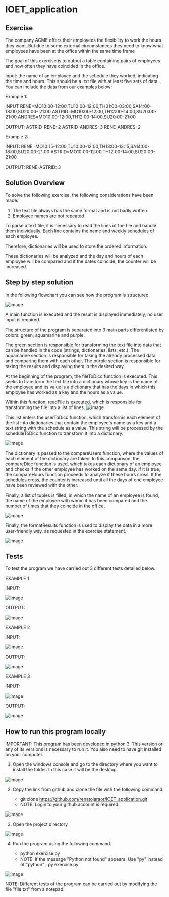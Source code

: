 # IOET_application
## Exercise
The company ACME offers their employees the flexibility to work the hours they want. But due to some external circumstances they need to know what employees have been at the office within the same time frame

The goal of this exercise is to output a table containing pairs of employees and how often they have coincided in the office.

Input: the name of an employee and the schedule they worked, indicating the time and hours. This should be a .txt file with at least five sets of data. You can include the data from our examples below:

Example 1:

INPUT
RENE=MO10:00-12:00,TU10:00-12:00,TH01:00-03:00,SA14:00-18:00,SU20:00- 21:00
ASTRID=MO10:00-12:00,TH12:00-14:00,SU20:00-21:00
ANDRES=MO10:00-12:00,TH12:00-14:00,SU20:00-21:00


OUTPUT:
ASTRID-RENE: 2
ASTRID-ANDRES: 3
RENE-ANDRES: 2

Example 2:

INPUT:
RENE=MO10:15-12:00,TU10:00-12:00,TH13:00-13:15,SA14:00-18:00,SU20:00-21:00
ASTRID=MO10:00-12:00,TH12:00-14:00,SU20:00-21:00

OUTPUT:
RENE-ASTRID: 3

## Solution Overview
To solve the following exercise, the following considerations have been made:
  1. The text file always has the same format and is not badly written.
  2. Employee names are not repeated

To parse a text file, it is necessary to read the lines of the file and handle them individually.
Each line contains the name and weekly schedules of each employee.

Therefore, dictionaries will be used to store the ordered information.

These dictionaries will be analyzed and the day and hours of each employee will be compared and if the dates coincide, the counter will be increased.

## Step by step solution  
In the following flowchart you can see how the program is structured.

![image](https://user-images.githubusercontent.com/57976123/164083170-efed3ce1-3fc5-419b-9934-7eecfbafdac1.png)

 A main function is executed and the result is displayed immediately, no user input is required.

The structure of the program is separated into 3 main parts differentiated by colors: green, aquamarine and purple.

The green section is responsible for transforming the text file into data that can be handled in the code (strings, dictionaries, lists, etc.).
The aquamarine section is responsible for taking the already processed data and comparing them with each other.
The purple section is responsible for taking the results and displaying them in the desired way.

At the beginning of the program, the fileToDicc function is executed. This seeks to transform the text file into a dictionary whose key is the name of the employee and its value is a dictionary that has the days in which this employee has worked as a key and the hours as a value.

Within this function, readFile is executed, which is responsible for transforming the file into a list of lines.
![image](https://user-images.githubusercontent.com/57976123/164088658-dc92951c-24e3-451e-b32e-b9eb1259817f.png)


This list enters the userToDicc function, which transforms each element of the list into dictionaries that contain the employee's name as a key and a text string with the schedule as a value. This string will be processed by the scheduleToDicc function to transform it into a dictionary.

![image](https://user-images.githubusercontent.com/57976123/164090064-62eb4c2e-fdf6-436b-a6f4-be26d9f9a4af.png)

The dictionary is passed to the compareUsers function, where the values ​​of each element of the dictionary are taken. In this comparison, the compareDicc function is used, which takes each dictionary of an employee and checks if the other employee has worked on the same day. If it is true, the compareHours function proceeds to analyze if these hours cross.
If the schedules cross, the counter is increased until all the days of one employee have been reviewed with the other.

Finally, a list of tuples is filled, in which the name of an employee is found, the name of the employee with whom it has been compared and the number of times that they coincide in the office.

![image](https://user-images.githubusercontent.com/57976123/164091279-3cdb1199-a724-448e-bc4e-4f54a7aac36f.png)


Finally, the formatResults function is used to display the data in a more user-friendly way, as requested in the exercise statement.

![image](https://user-images.githubusercontent.com/57976123/164091544-449d0674-ef44-4ce3-8b8a-fb8588668563.png)

## Tests

To test the program we have carried out 3 different tests detailed below.

EXAMPLE 1

INPUT: 

![image](https://user-images.githubusercontent.com/57976123/164093313-4c6d2bf5-4286-4d67-93d1-c9470da1fba8.png)

OUTPUT: 

![image](https://user-images.githubusercontent.com/57976123/164093361-8fef2ae9-e061-4820-8221-32f17f9ff5ef.png)

EXAMPLE 2

INPUT:

![image](https://user-images.githubusercontent.com/57976123/164093721-934f1271-6c57-4a7f-b969-4efb1b4cbf43.png)


OUTPUT:

![image](https://user-images.githubusercontent.com/57976123/164093773-a32327f3-bcde-4c63-9903-2485bcc61143.png)


EXAMPLE 3


INPUT:

![image](https://user-images.githubusercontent.com/57976123/164093810-da62eeda-4a36-4336-b3ef-c9d8d8788abc.png)


OUTPUT:

![image](https://user-images.githubusercontent.com/57976123/164093871-a5dc4374-7c30-48f5-a865-31ae91802e71.png)



## How to run this program locally

IMPORTANT: This program has been developed in python 3. This version or any of its versions is necessary to run it. You also need to have git installed on your computer.

1. Open the windows console and go to the directory where you want to install the folder. In this case it will be the desktop.

![image](https://user-images.githubusercontent.com/57976123/164106388-41a1a1b3-ba14-4fcb-8afc-40fb1e91a93b.png)

2. Copy the link from github and clone the file with the following command:

      - git clone https://github.com/renatojaraor/IOET_application.git
      - NOTE: Login to your github account is required.
      

![image](https://user-images.githubusercontent.com/57976123/164105284-522f5924-8fee-4259-9cd7-ef9bdbff656a.png)


3. Open the project directory

![image](https://user-images.githubusercontent.com/57976123/164105189-8b7dd41f-077f-4a68-8900-e1a3fc3dea9d.png)

4. Run the program using the following command.

      - python exercise.py
      - NOTE: If the message "Python not found" appears. Use "py" instead of "python" : py exercise.py
      
![image](https://user-images.githubusercontent.com/57976123/164106143-b4afccf8-c116-4a60-9142-1f899f3292ce.png)

NOTE: Different tests of the program can be carried out by modifying the file "file.txt" from a notepad.
  
